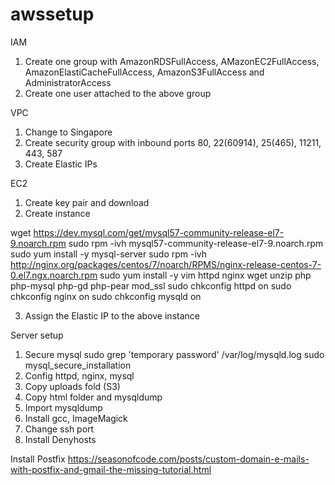 # awssetup
IAM
1. Create one group with AmazonRDSFullAccess, AMazonEC2FullAccess, AmazonElastiCacheFullAccess, AmazonS3FullAccess and AdministratorAccess
2. Create one user attached to the above group

VPC
1. Change to Singapore
2. Create security group with inbound ports 80, 22(60914), 25(465), 11211, 443, 587
3. Create Elastic IPs

EC2
1. Create key pair and download
2. Create instance

  wget https://dev.mysql.com/get/mysql57-community-release-el7-9.noarch.rpm
  sudo rpm -ivh mysql57-community-release-el7-9.noarch.rpm
  sudo yum install -y mysql-server
  sudo rpm -ivh http://nginx.org/packages/centos/7/noarch/RPMS/nginx-release-centos-7-0.el7.ngx.noarch.rpm
  sudo yum install -y vim httpd nginx wget unzip php php-mysql php-gd php-pear mod_ssl
  sudo chkconfig httpd on
  sudo chkconfig nginx on
  sudo chkconfig mysqld on
  
3. Assign the Elastic IP to the above instance

Server setup
1. Secure mysql
  sudo grep 'temporary password' /var/log/mysqld.log
  sudo mysql_secure_installation
2. Config httpd, nginx, mysql
5. Copy uploads fold (S3)
6. Copy html folder and mysqldump
7. Import mysqldump
8. Install gcc, ImageMagick
9. Change ssh port
10. Install Denyhosts


Install Postfix https://seasonofcode.com/posts/custom-domain-e-mails-with-postfix-and-gmail-the-missing-tutorial.html
